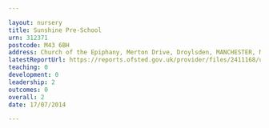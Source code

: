 ```yaml
---

layout: nursery
title: Sunshine Pre-School
urn: 312371
postcode: M43 6BH
address: Church of the Epiphany, Merton Drive, Droylsden, MANCHESTER, M43 6BH
latestReportUrl: https://reports.ofsted.gov.uk/provider/files/2411168/urn/312371.pdf
teaching: 0
development: 0
leadership: 2
outcomes: 0
overall: 2
date: 17/07/2014

---
```

